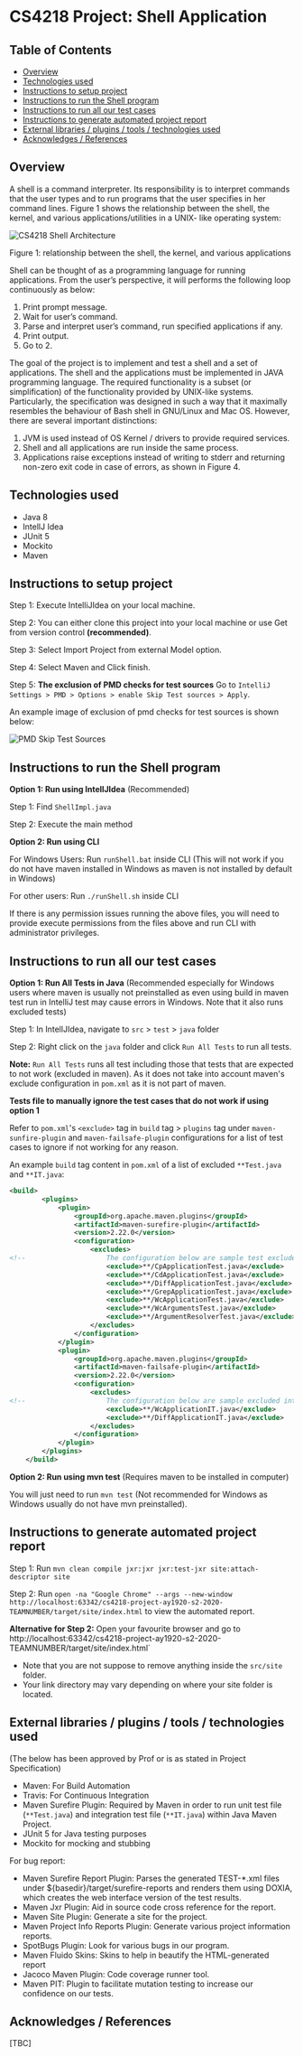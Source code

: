 # CS4218 Project: Shell Application

## Table of Contents
  * [Overview](#overview)
  * [Technologies used](#technologies-used)
  * [Instructions to setup project](#instructions-to-setup-project)
  * [Instructions to run the Shell program](#instructions-to-run-the-shell-program)
  * [Instructions to run all our test cases](#instructions-to-run-all-our-test-cases)
  * [Instructions to generate automated project report](#Instructions-to-generate-automated-project-report)
  * [External libraries / plugins / tools / technologies used](#external-libraries-/-plugins-/-tools-/-technologies-used)
  * [Acknowledges / References](#acknowledges-/-references)

## Overview

A shell is a command interpreter. Its responsibility is to interpret commands that the user types and to run programs that the user specifies in her command lines.
Figure 1 shows the relationship between the shell, the kernel, and various applications/utilities in a UNIX- like operating system:

![CS4218 Shell Architecture](CS4218_Architecture.png)

Figure 1: relationship between the shell, the kernel, and various applications

Shell can be thought of as a programming language for running applications. From the user’s perspective, it will performs the following loop continuously as below:
1. Print prompt message.
2. Wait for user’s command.
3. Parse and interpret user’s command, run specified applications if any.
4. Print output.
5. Go to 2.

The goal of the project is to implement and test a shell and a set of applications. The shell and the applications must be implemented in JAVA programming language. The required functionality is a subset (or simplification) of the functionality provided by UNIX-like systems. Particularly, the specification was designed in such a way that it maximally resembles the behaviour of Bash shell in GNU/Linux and Mac OS. However, there are several important distinctions:
1. JVM is used instead of OS Kernel / drivers to provide required services.
2. Shell and all applications are run inside the same process.
3. Applications raise exceptions instead of writing to stderr and returning non-zero exit code in case of errors, as shown in Figure 4.

## Technologies used
- Java 8
- IntellJ Idea
- JUnit 5
- Mockito
- Maven

## Instructions to setup project
Step 1: Execute IntelliJIdea on your local machine.

Step 2: You can either clone this project into your local machine or use Get from version control **(recommended)**.

Step 3: Select Import Project from external Model option.

Step 4: Select Maven and Click finish.

Step 5: **The exclusion of PMD checks for test sources** Go to `IntelliJ Settings > PMD > Options > enable Skip Test sources > Apply`.

An example image of exclusion of pmd checks for test sources is shown below:

![PMD Skip Test Sources](PMDSettings.PNG)

## Instructions to run the Shell program
**Option 1: Run using IntellJIdea** (Recommended)

Step 1: Find `ShellImpl.java`

Step 2: Execute the main method

**Option 2: Run using CLI**

For Windows Users: Run `runShell.bat` inside CLI (This will not work if you do not have maven installed in Windows as maven is not installed by default in Windows)

For other users: Run `./runShell.sh` inside CLI

If there is any permission issues running the above files, you will need to provide execute permissions from the files above and run CLI with administrator privileges.

## Instructions to run all our test cases

**Option 1: Run All Tests in Java** (Recommended especially for Windows users where maven is usually not preinstalled as even using build in maven test run in IntelliJ test may cause errors in Windows. Note that it also runs excluded tests)

Step 1: In IntellJIdea, navigate to `src` > `test` > `java` folder

Step 2: Right click on the `java` folder and click `Run All Tests` to run all tests.

**Note:** `Run All Tests` runs all test including those that tests that are expected to not work (excluded in maven). As it does not take into account maven's exclude configuration in `pom.xml` as it is not part of maven.

**Tests file to manually ignore the test cases that do not work if using option 1**

Refer to `pom.xml`'s `<exclude>` tag in `build` tag > `plugins` tag under `maven-sunfire-plugin` and `maven-failsafe-plugin` configurations for a list of test cases to ignore if not working for any reason.

An example `build` tag content in `pom.xml` of a list of excluded `**Test.java` and `**IT.java`:

```xml
<build>
        <plugins>
            <plugin>
                <groupId>org.apache.maven.plugins</groupId>
                <artifactId>maven-surefire-plugin</artifactId>
                <version>2.22.0</version>
                <configuration>
                    <excludes>
<!--                    The configuration below are sample test excluded from maven build-->
                        <exclude>**/CpApplicationTest.java</exclude>
                        <exclude>**/CdApplicationTest.java</exclude>
                        <exclude>**/DiffApplicationTest.java</exclude>
                        <exclude>**/GrepApplicationTest.java</exclude>
                        <exclude>**/WcApplicationTest.java</exclude>
                        <exclude>**/WcArgumentsTest.java</exclude>
                        <exclude>**/ArgumentResolverTest.java</exclude>
                    </excludes>
                </configuration>
            </plugin>
            <plugin>
                <groupId>org.apache.maven.plugins</groupId>
                <artifactId>maven-failsafe-plugin</artifactId>
                <version>2.22.0</version>
                <configuration>
                    <excludes>
<!--                    The configuration below are sample excluded integration test from maven build-->
                        <exclude>**/WcApplicationIT.java</exclude>
                        <exclude>**/DiffApplicationIT.java</exclude>
                    </excludes>
                </configuration>
            </plugin>
        </plugins>
    </build>
```

**Option 2: Run using mvn test** (Requires maven to be installed in computer)

You will just need to run `mvn test` (Not recommended for Windows as Windows usually do not have mvn preinstalled).

## Instructions to generate automated project report

Step 1: Run `mvn clean compile jxr:jxr jxr:test-jxr site:attach-descriptor site`

Step 2: Run `open -na "Google Chrome" --args --new-window http://localhost:63342/cs4218-project-ay1920-s2-2020-TEAMNUMBER/target/site/index.html` to view the automated report.

**Alternative for Step 2:** Open your favourite browser and go to http://localhost:63342/cs4218-project-ay1920-s2-2020-TEAMNUMBER/target/site/index.html`

* Note that you are not suppose to remove anything inside the `src/site` folder.
* Your link directory may vary depending on where your site folder is located.

## External libraries / plugins / tools / technologies used
(The below has been approved by Prof or is as stated in Project Specification) 
- Maven: For Build Automation
- Travis: For Continuous Integration
- Maven Surefire Plugin: Required by Maven in order to run unit test file (`**Test.java`) and  integration test file (`**IT.java`) within Java Maven Project.
- JUnit 5 for Java testing purposes
- Mockito for mocking and stubbing

For bug report:

- Maven Surefire Report Plugin: Parses the generated TEST-*.xml files under ${basedir}/target/surefire-reports and renders them using DOXIA, which creates the web interface version of the test results.
- Maven Jxr Plugin: Aid in source code cross reference for the report.
- Maven Site Plugin: Generate a site for the project.
- Maven Project Info Reports Plugin: Generate various project information reports.
- SpotBugs Plugin: Look for various bugs in our program.
- Maven Fluido Skins: Skins to help in beautify the HTML-generated report
- Jacoco Maven Plugin: Code coverage runner tool.
- Maven PIT: Plugin to facilitate mutation testing to increase our confidence on our tests.

## Acknowledges / References
[TBC]
